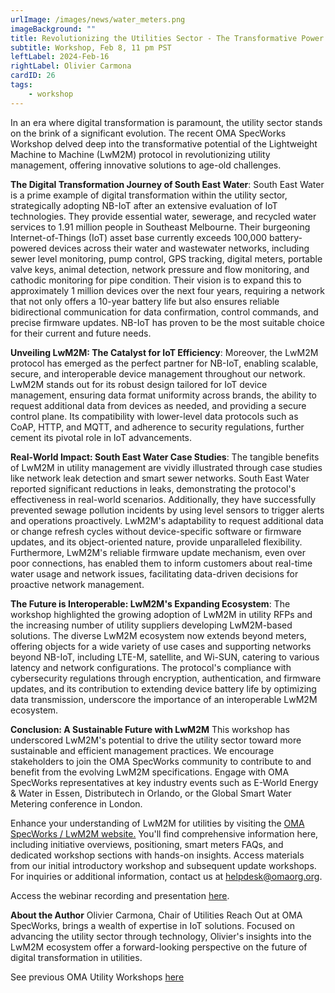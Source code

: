 ```yaml
---
urlImage: /images/news/water_meters.png
imageBackground: ""
title: Revolutionizing the Utilities Sector - The Transformative Power of LwM2M
subtitle: Workshop, Feb 8, 11 pm PST
leftLabel: 2024-Feb-16
rightLabel: Olivier Carmona
cardID: 26
tags: 
    - workshop
---
```


In an era where digital transformation is paramount, the utility sector stands on the brink of a significant evolution. The recent OMA SpecWorks Workshop delved deep into the transformative potential of the Lightweight Machine to Machine (LwM2M) protocol in revolutionizing utility management, offering innovative solutions to age-old challenges.

<!--more-->

**The Digital Transformation Journey of South East Water**:
South East Water is a prime example of digital transformation within the utility sector, strategically adopting NB-IoT after an extensive evaluation of IoT technologies. They provide essential water, sewerage, and recycled water services to 1.91 million people in Southeast Melbourne. Their burgeoning Internet-of-Things (IoT) asset base currently exceeds 100,000 battery-powered devices across their water and wastewater networks, including sewer level monitoring, pump control, GPS tracking, digital meters, portable valve keys, animal detection, network pressure and flow monitoring, and cathodic monitoring for pipe condition. Their vision is to expand this to approximately 1 million devices over the next four years, requiring a network that not only offers a 10-year battery life but also ensures reliable bidirectional communication for data confirmation, control commands, and precise firmware updates. NB-IoT has proven to be the most suitable choice for their current and future needs.

**Unveiling LwM2M: The Catalyst for IoT Efficiency**:
Moreover, the LwM2M protocol has emerged as the perfect partner for NB-IoT, enabling scalable, secure, and interoperable device management throughout our network. LwM2M stands out for its robust design tailored for IoT device management, ensuring data format uniformity across brands, the ability to request additional data from devices as needed, and providing a secure control plane. Its compatibility with lower-level data protocols such as CoAP, HTTP, and MQTT, and adherence to security regulations, further cement its pivotal role in IoT advancements.

**Real-World Impact: South East Water Case Studies**:
The tangible benefits of LwM2M in utility management are vividly illustrated through case studies like network leak detection and smart sewer networks. South East Water reported significant reductions in leaks, demonstrating the protocol's effectiveness in real-world scenarios. Additionally, they have successfully prevented sewage pollution incidents by using level sensors to trigger alerts and operations proactively. LwM2M's adaptability to request additional data or change refresh cycles without device-specific software or firmware updates, and its object-oriented nature, provide unparalleled flexibility. Furthermore, LwM2M's reliable firmware update mechanism, even over poor connections, has enabled them to inform customers about real-time water usage and network issues, facilitating data-driven decisions for proactive network management.

**The Future is Interoperable: LwM2M's Expanding Ecosystem**:
The workshop highlighted the growing adoption of LwM2M in utility RFPs and the increasing number of utility suppliers developing LwM2M-based solutions. The diverse LwM2M ecosystem now extends beyond meters, offering objects for a wide variety of use cases and supporting networks beyond NB-IoT, including LTE-M, satellite, and Wi-SUN, catering to various latency and network configurations. The protocol's compliance with cybersecurity regulations through encryption, authentication, and firmware updates, and its contribution to extending device battery life by optimizing data transmission, underscore the importance of an interoperable LwM2M ecosystem.

**Conclusion: A Sustainable Future with LwM2M**
This workshop has underscored LwM2M's potential to drive the utility sector toward more sustainable and efficient management practices. We encourage stakeholders to join the OMA SpecWorks community to contribute to and benefit from the evolving LwM2M specifications. Engage with OMA SpecWorks representatives at key industry events such as E-World Energy & Water in Essen, Distributech in Orlando, or the Global Smart Water Metering conference in London.

Enhance your understanding of LwM2M for utilities by visiting the <a href="https://lwm2m.openmobilealliance.org/" target="_blank">OMA SpecWorks / LwM2M website.</a> You'll find comprehensive information here, including initiative overviews, positioning, smart meters FAQs, and dedicated workshop sections with hands-on insights. Access materials from our initial introductory workshop and subsequent update workshops. For inquiries or additional information, contact us at <a href="helpdesk@omaorg.org">helpdesk@omaorg.org.</a>

Access the webinar recording and presentation <a href="https://21247113.hs-sites.com/revolutionizing-utilities-with-lwm2m-ecosystem-workshop-accesss-recording" target="_blank">here</a>.

**About the Author**
Olivier Carmona, Chair of Utilities Reach Out at OMA SpecWorks, brings a wealth of expertise in IoT solutions. Focused on advancing the utility sector through technology, Olivier's insights into the LwM2M ecosystem offer a forward-looking perspective on the future of digital transformation in utilities.

See previous OMA Utility Workshops <a href="https://guidelines.openmobilealliance.org/workshop" target="_blank">here</a>


